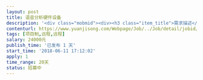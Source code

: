 ```yaml
---                
layout: post       
title: 语音分析硬件设备           
description: '<div class="mobmid"><div><h3 class="item_title">需求描述</h3><p>简单描述<br/>从一个3.5音频线接入声音（电脑或手机的喇叭），串联一个硬件，硬件再通过3.5音频连接喇叭发声，播放声音的同时，通过串口同步输出0～5的数字信号。<br/> <br/>需求内容<br/>需要设计的是一种能够分辨语音和对音频进行分析的软件或硬件，作用是分析音频，可以把输入的音频信号（喇叭 3.5音频信号）实时判断出口型。可以理解为动画片配音，当有声音输入的时候，判断是 “张嘴音”，“闭嘴音”，“撅嘴音”还是“咧嘴音” 等口型，并按时序输出结果。我们把人物说话时的口型简化为这4种动作，基本可以满足一般对话嘴部动作需求，不需要语义分析，只是语音，且不能有延迟（&lt;1ms），所以最好不要联网，本地解决。<br/> <br/>口型说明：<br/>张嘴音，比如 “啊”，“啦”，“扎”，“他”<br/>撅嘴音，比如 “读”，“我”，“罗”，“国”<br/>咧嘴音，比如 “跨”，“掐”，“斯”，“加”<br/>闭嘴音，比如 “蹦”，“爬”，“破”，“薄”<br/>其中，闭嘴音也经常是其他开口音的前置口型。<br/> <br/>目前解决方案思路：<br/>1）现在语音识别系统都采用了模式匹配的原理。录入的语音信号首先经过处理，然后特征提取，用以从语音信号波形中提取一组或几组能够描述语音信号特征的参数。特征提取之后语音特征参数和语音信息与模式库中相应模板之间对比，最匹配的就是识别结果，同步发送识别数据。<br/>2）使用讯飞或其他语音识别板，将采集的语音录制，转文字，再把文字转拼音，按拼音首字母判断口型，然后播放录制的语音，播放时根据语音波形时序发送口型数据。但这个方法会使整个播放声音延迟。<br/> <br/>人才要求<br/>有硬件开发经验，有单片机，嵌入式开发经验，有语音识别设备或智能音箱设备开发经验。<br/> <br/>参考产品<br/>手机app “活照片”<br/> <br/>设备要求<br/>功耗无要求,最好是离线。可以使用第三方设备。识别准确率不低于70%，音频识别延迟&lt;1ms<br/> <br/>完成要求<br/>测试样品5台（样品制作费用另算）<br/>完整代码和原理图，电路图，代码要求写清注译，完整说明文档</p></div><!--info end--></div>'     
contenturl: https://www.yuanjisong.com/Webpage/Job/../Job/detail/jobid/101560      
tags: [项目制,远程,远程]            
salary: 24000元          
publish_time: '已发布 1 天'         
start_time: '2018-06-11 17:12:02'           
apply: 1                   
time_range: 20天              
status: 招募中                  
---                 
```

